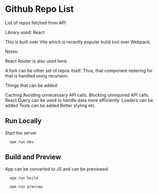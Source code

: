 # Github Repo List

List of repos fetched from API

Library used: React

This is built over Vite which is recently popular build tool over Webpack.

Notes:

React Router is also used here.

A fork can be other set of repos itself. Thus, that component redering for that is handled using recursion.

Things that can be added:

Caching
Avoiding unnecessary API calls.
Blocking unrequired API calls.
React Query can be used to handle data more efficiently. 
Loaders can be added
Tests can be added
Better styling
etc.


## Run Locally

Start the server

```
  npm run dev
```

## Build and Preview

App can be converted to JS and can be previewed.

```
  npm run build

  npm run preview
```

